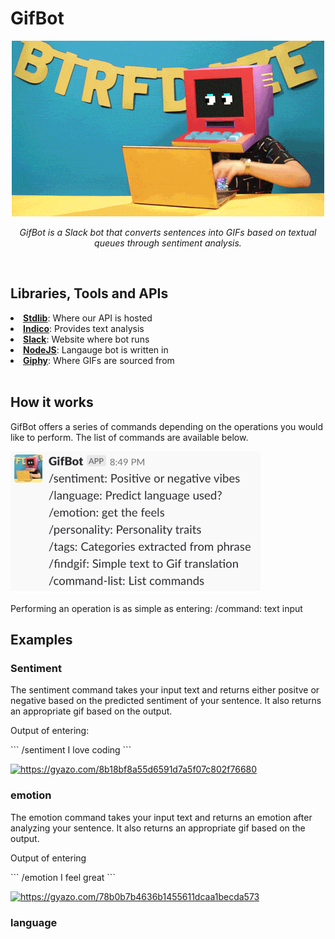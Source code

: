 # GifBot

<p align="center"><img src="giphy.gif" alt="Smiley face" width="500"></p>
<p align="center"><i>GifBot is a Slack bot that converts sentences into GIFs based on textual queues through sentiment analysis.</i></p>
<br>

## Libraries, Tools and APIs
   
<li><b><a href="https://stdlib.com/">Stdlib</a></b>: Where our API is hosted</li>
<li><b><a href="https://indico.io/">Indico</a></b>: Provides text analysis</li>
<li><b><a href="https://slack.com/">Slack</a></b>: Website where bot runs</li>
<li><b><a href="https://nodejs.org/en/">NodeJS</a></b>: Langauge bot is written in</li>
<li><b><a href="https://giphy.com/">Giphy</a></b>: Where GIFs are sourced from</li>
<br>

## How it works

<p>GifBot offers a series of commands depending on the operations you would like to perform. The list of commands are available below.</p>
<img src="list.jpeg" alt="list.jpeg" width="400">

<p>Performing an operation is as simple as entering: /command: text input</p>

## Examples

### Sentiment
<p>The sentiment command takes your input text and returns either positve or negative based on the predicted sentiment of your sentence. It also returns an appropriate gif based on the output.</p>
</p>Output of entering:</p>
```
/sentiment I love coding 
```

<a href="https://gyazo.com/8b18bf8a55d6591d7a5f07c802f76680"><img src="https://i.gyazo.com/8b18bf8a55d6591d7a5f07c802f76680.gif" alt="https://gyazo.com/8b18bf8a55d6591d7a5f07c802f76680" width="400"/></a>



### emotion
<p>The emotion command takes your input text and returns an emotion after analyzing your sentence. It also returns an appropriate gif based on the output.</p>
<p> Output of entering </p>
``` /emotion I feel great ```

<a href="https://gyazo.com/78b0b7b4636b1455611dcaa1becda573"><img src="https://i.gyazo.com/78b0b7b4636b1455611dcaa1becda573.gif" alt="https://gyazo.com/78b0b7b4636b1455611dcaa1becda573" width="400"/></a>

### language
